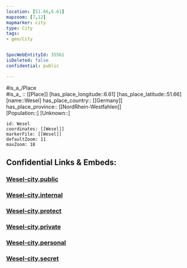```yaml
---
location: [51.66,6.61] 
mapzoom: [7,12] 
mapmarker: city 
type: City
tags:
- geo/City


SpocWebEntityId: 35561
isDeleted: false
confidential: public

---
```

#is_a_/Place  
#is_a_ :: [[Place]] 
[has_place_longitude::6.61] 
[has_place_latitude::51.66] 
[name::Wesel] 
has_place_country:: [[Germany]]  
has_place_province:: [[NordRhein-Westfahlen]]  
[Population::] 
[Unknown::] 


```leaflet
id: Wesel
coordinates: [[Wesel]] 
markerFile: [[Wesel]] 
defaultZoom: 11 
maxZoom: 18
```


## Confidential Links & Embeds: 

### [Wesel-city.public](/_public/\Earth\Continent\Europe\Europe~Central\Germany\Germany~West\Nordrhein-Westfalen\counties~NW\Wesel\cities~WeselWesel-city.public.md) 

### [Wesel-city.internal](/_internal/\Earth\Continent\Europe\Europe~Central\Germany\Germany~West\Nordrhein-Westfalen\counties~NW\Wesel\cities~WeselWesel-city.internal.md) 

### [Wesel-city.protect](/_protect/\Earth\Continent\Europe\Europe~Central\Germany\Germany~West\Nordrhein-Westfalen\counties~NW\Wesel\cities~WeselWesel-city.protect.md) 

### [Wesel-city.private](/_private/\Earth\Continent\Europe\Europe~Central\Germany\Germany~West\Nordrhein-Westfalen\counties~NW\Wesel\cities~WeselWesel-city.private.md) 

### [Wesel-city.personal](/_personal/\Earth\Continent\Europe\Europe~Central\Germany\Germany~West\Nordrhein-Westfalen\counties~NW\Wesel\cities~WeselWesel-city.personal.md) 

### [Wesel-city.secret](/_secret/\Earth\Continent\Europe\Europe~Central\Germany\Germany~West\Nordrhein-Westfalen\counties~NW\Wesel\cities~WeselWesel-city.secret.md)


